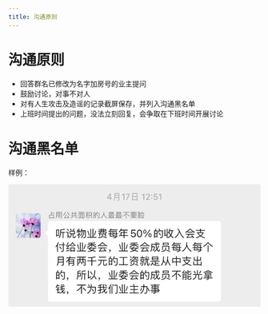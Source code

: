 ```yaml
---
title: 沟通原则
---
```


# 沟通原则

- 回答群名已修改为名字加房号的业主提问
- 鼓励讨论，对事不对人
- 对有人生攻击及造谣的记录截屏保存，并列入沟通黑名单
- 上班时间提出的问题，没法立刻回复，会争取在下班时间开展讨论

# 沟通黑名单

样例：

![yaoyan1](images/yaoyan1.jpg)